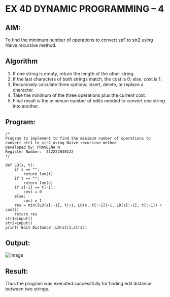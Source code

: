 # EX 4D DYNAMIC PROGRAMMING – 4

## AIM:
To find the minimum number of operations to convert str1 to str2 using Naive recursive method.
## Algorithm
1. If one string is empty, return the length of the other string.
2. If the last characters of both strings match, the cost is 0; else, cost is 1.
3. Recursively calculate three options: insert, delete, or replace a character.
4. Take the minimum of the three operations plus the current cost.
5. Final result is the minimum number of edits needed to convert one string into another.  

## Program:
```
/*
Program to implement to find the minimum number of operations to convert str1 to str2 using Naive recursive method
Developed by: PRAVEENA N
Register Number:  212222040122
*/
```
```
def LD(s, t): 
    if s == "":
        return len(t)
    if t == "":
        return len(s)
    if s[-1] == t[-1]:
        cost = 0
    else:
        cost = 1
    res = min([LD(s[:-1], t)+1, LD(s, t[:-1])+1, LD(s[:-1], t[:-1]) + cost])
    return res
str1=input()
str2=input()
print('Edit Distance',LD(str1,str2))
```
## Output:
![image](https://github.com/user-attachments/assets/e06128d0-f18a-4197-b46e-75746dbc44d8)

## Result:
Thus the program was executed successfully for finding edit distance between two strings.
